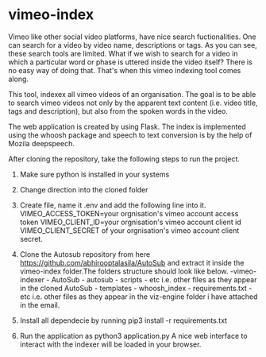 # vimeo-index
Vimeo like other social video platforms, have nice search fuctionalities. One can search for a video by video name, descriptions or tags. As you can see, these search tools are limited. What if we wish to search for a video in which a particular word or phase is uttered inside the video itself? There is no easy way of doing that. That's when this vimeo indexing tool comes along.

This tool, indexex all vimeo videos of an organisation. The goal is to be able to search vimeo videos not only by the apparent text content (i.e. video title, tags and description), but also from the spoken words in the video. 

The web application is created by using Flask. The index is implemented using the whoosh package and speech to text conversion is by the help of Mozila deepspeech.

After cloning the repository, take the following steps to run the project.
1) Make sure python is installed in your systems

2) Change direction into the cloned folder 

3) Create file, name it .env and add the following line into it.
   VIMEO_ACCESS_TOKEN=your orgnisation's vimeo account access token
   VIMEO_CLIENT_ID=your orgnisation's vimeo account client id
   VIMEO_CLIENT_SECRET of your orgnisation's vimeo account client secret.
   
4) Clone the Autosub repository from here https://github.com/abhirooptalasila/AutoSub and extract it inside the vimeo-index folder.The folders structure should look like below.
      -vimeo-indexer
            - AutoSub
                - autosub
                - scripts
                - etc i.e. other files as they appear in the cloned AutoSub
            - templates
            - whoosh_index
            - requirements.txt
            - etc i.e. other files as they appear in the viz-engine folder i have attached in the email.

5) Install all dependecie by running pip3 install -r requirements.txt

6) Run the application as python3 application.py A nice web interface to interact with the indexer will be loaded in your browser. 
